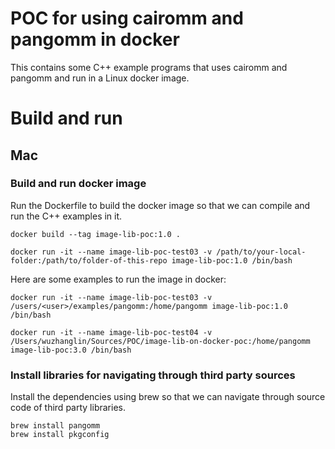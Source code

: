 # POC for using cairomm and pangomm in docker

This contains some C++ example programs that uses cairomm and pangomm and run in a Linux docker image.

# Build and run
## Mac
### Build and run docker image
Run the Dockerfile to build the docker image so that we can compile and run the C++ examples in it.
```
docker build --tag image-lib-poc:1.0 .

docker run -it --name image-lib-poc-test03 -v /path/to/your-local-folder:/path/to/folder-of-this-repo image-lib-poc:1.0 /bin/bash
```

Here are some examples to run the image in docker:
```
docker run -it --name image-lib-poc-test03 -v /users/<user>/examples/pangomm:/home/pangomm image-lib-poc:1.0 /bin/bash

docker run -it --name image-lib-poc-test04 -v /Users/wuzhanglin/Sources/POC/image-lib-on-docker-poc:/home/pangomm image-lib-poc:3.0 /bin/bash
```

### Install libraries for navigating through third party sources
Install the dependencies using brew so that we can navigate through source code of third party libraries.
```
brew install pangomm
brew install pkgconfig
```